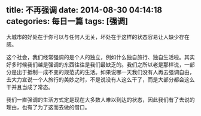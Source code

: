 title: 不再强调
date: 2014-08-30 04:14:18
categories: 每日一篇
tags: [强调]
---
大城市的好处在于你可以与任何人无关，坏处在于这样的状态容易让人缺少存在感。

这个社会，我们经常强调的是个人的独立，例如什么独自旅行、独自生活啦。其实好多时候我们越是强调的东西往往是我们最缺乏的。我们之所以老是那样说，一部分是出于抵制一成不变的规范式的生活。如果说哪一天我们没有人再去强调自由，去大力宣说一个人旅行的美妙之时，不是说没有人这么干了，而是大部分都会这么干并且当成了常态。

我们一直强调的生活方式定是现在大多数人难以到达的状态，因此我们有了去说的理由，也有了为了这而去做的借口。